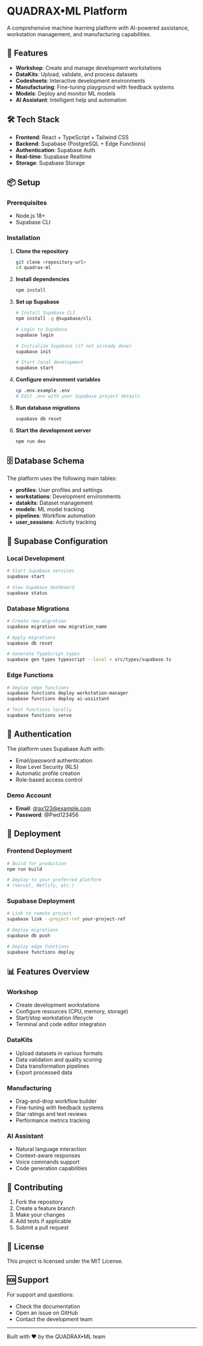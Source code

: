 # QUADRAX•ML Platform

A comprehensive machine learning platform with AI-powered assistance, workstation management, and manufacturing capabilities.

## 🚀 Features

- **Workshop**: Create and manage development workstations
- **DataKits**: Upload, validate, and process datasets
- **Codesheets**: Interactive development environments
- **Manufacturing**: Fine-tuning playground with feedback systems
- **Models**: Deploy and monitor ML models
- **AI Assistant**: Intelligent help and automation

## 🛠️ Tech Stack

- **Frontend**: React + TypeScript + Tailwind CSS
- **Backend**: Supabase (PostgreSQL + Edge Functions)
- **Authentication**: Supabase Auth
- **Real-time**: Supabase Realtime
- **Storage**: Supabase Storage

## 📦 Setup

### Prerequisites

- Node.js 18+
- Supabase CLI

### Installation

1. **Clone the repository**
   ```bash
   git clone <repository-url>
   cd quadrax-ml
   ```

2. **Install dependencies**
   ```bash
   npm install
   ```

3. **Set up Supabase**
   ```bash
   # Install Supabase CLI
   npm install -g @supabase/cli

   # Login to Supabase
   supabase login

   # Initialize Supabase (if not already done)
   supabase init

   # Start local development
   supabase start
   ```

4. **Configure environment variables**
   ```bash
   cp .env.example .env
   # Edit .env with your Supabase project details
   ```

5. **Run database migrations**
   ```bash
   supabase db reset
   ```

6. **Start the development server**
   ```bash
   npm run dev
   ```

## 🗄️ Database Schema

The platform uses the following main tables:

- **profiles**: User profiles and settings
- **workstations**: Development environments
- **datakits**: Dataset management
- **models**: ML model tracking
- **pipelines**: Workflow automation
- **user_sessions**: Activity tracking

## 🔧 Supabase Configuration

### Local Development

```bash
# Start Supabase services
supabase start

# View Supabase dashboard
supabase status
```

### Database Migrations

```bash
# Create new migration
supabase migration new migration_name

# Apply migrations
supabase db reset

# Generate TypeScript types
supabase gen types typescript --local > src/types/supabase.ts
```

### Edge Functions

```bash
# Deploy edge functions
supabase functions deploy workstation-manager
supabase functions deploy ai-assistant

# Test functions locally
supabase functions serve
```

## 🔐 Authentication

The platform uses Supabase Auth with:

- Email/password authentication
- Row Level Security (RLS)
- Automatic profile creation
- Role-based access control

### Demo Account

- **Email**: drax123@example.com
- **Password**: @Pwd123456

## 🚀 Deployment

### Frontend Deployment

```bash
# Build for production
npm run build

# Deploy to your preferred platform
# (Vercel, Netlify, etc.)
```

### Supabase Deployment

```bash
# Link to remote project
supabase link --project-ref your-project-ref

# Deploy migrations
supabase db push

# Deploy edge functions
supabase functions deploy
```

## 📊 Features Overview

### Workshop
- Create development workstations
- Configure resources (CPU, memory, storage)
- Start/stop workstation lifecycle
- Terminal and code editor integration

### DataKits
- Upload datasets in various formats
- Data validation and quality scoring
- Data transformation pipelines
- Export processed data

### Manufacturing
- Drag-and-drop workflow builder
- Fine-tuning with feedback systems
- Star ratings and text reviews
- Performance metrics tracking

### AI Assistant
- Natural language interaction
- Context-aware responses
- Voice commands support
- Code generation capabilities

## 🤝 Contributing

1. Fork the repository
2. Create a feature branch
3. Make your changes
4. Add tests if applicable
5. Submit a pull request

## 📄 License

This project is licensed under the MIT License.

## 🆘 Support

For support and questions:
- Check the documentation
- Open an issue on GitHub
- Contact the development team

---

Built with ❤️ by the QUADRAX•ML team